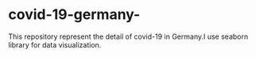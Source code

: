 # covid-19-germany-
This repository represent the detail of covid-19 in Germany.I use seaborn library for data visualization.
